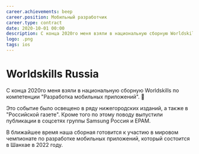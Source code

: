 ```yaml
---
career.achievements: beep
career.position: Мобильный разработчик
career.type: contract
date: 2020-10-01 00:00
description: С конца 2020го меня взяли в национальную сборную Worldskills по компетенции "Разработка мобильных приложений". 🥳
logo: .png
tags: ios
---
```

# Worldskills Russia

С конца 2020го меня взяли в национальную сборную Worldskills по компетенции "Разработка мобильных приложений". 🥳

Это событие было освещено в ряду нижегородских изданий, а также в "Российской газете". Кроме того по этому поводу выпустили публикации в соцсетях группы Samsung Россия и EPAM. 

В ближайшее время наша сборная готовится к участию в мировом чемпионате по разработке мобильных приложений, который состоится в Шанхае в 2022 году.
